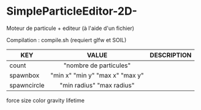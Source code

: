 # SimpleParticleEditor-2D-
Moteur de particule + editeur (à l'aide d'un fichier)

Compilation : compile.sh (requiert glfw et SOIL)


| KEY        | VALUE           | DESCRIPTION  |
| ------------- |:-------------:| -----:|
| count     | "nombre de particules" |  |
| spawnbox      |   "min x" "min y" "max x" "max y"    |   |
| spawncircle | "min radius" "max radius"       |     |

force <min force x> <min force y> <max force x> <max force y>
size <min size> <max size>
color  <min R> <min G> <min B> <max R> <max G> <max B>
gravity <x> <y>
lifetime <min time> <max time>
 
 
 

